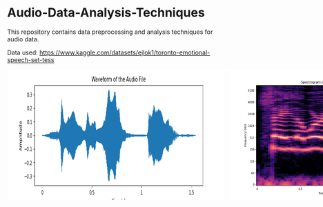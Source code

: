 # Audio-Data-Analysis-Techniques

This repository contains data preprocessing and analysis techniques for audio data.

Data used: https://www.kaggle.com/datasets/ejlok1/toronto-emotional-speech-set-tess

<div style="display: flex; gap: 10px;">
  <img src='Waveform.png'>
  <img src='Spectrogram.png'>
  <img src='Chromogram.png'>
  <img src='Amplitude_by_time.png'>
  <img src='MFCC.png'>
  <img src='Fast_Fourier_Transform - Power Spectrum.png'>
</div>
